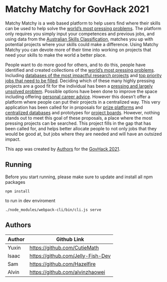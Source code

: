 # Matchy Matchy for GovHack 2021

Matchy Matchy is a web based platform to help users find where their skills can be used to help solve the [world’s most pressing problems](https://www.effectivealtruism.org/). The platform only requires you simply input your competences and previous jobs, and using data from the [Australian Skills Classification](https://www.nationalskillscommission.gov.au/our-work/australian-skills-classification), matches you up with potential projects where your skills could make a difference. Using Matchy Matchy you can devote more of their time into working on projects that need your skills to make the world a better place.

People want to do more good for others, and to do this, people have identified and created collections of the [world’s most pressing problems](https://www.openphilanthropy.org/focus). Including [databases of the most impactful research projects](https://forum.effectivealtruism.org/posts/MsNpJBzv5YhdfNHc9/a-central-directory-for-open-research-questions) and [top priority jobs that need to be filled](https://80000hours.org/key-ideas/#best-opportunities).
Deciding which of these many highly pressing projects are a good fit for the individual has been a [pressing and largely unsolved problem](https://forum.effectivealtruism.org/s/fSmBYeTyisyM9fkmD). Possible options have been done to improve the space including offering [personal career advice](https://80000hours.org/). However this doesn’t offer a platform where people can put their projects in a centralized way. This very application has been called for in proposals for [prize platforms](https://forum.effectivealtruism.org/posts/Jsd5EGKCRnSspxEB8/a-proposal-for-a-small-inducement-prize-platform) and [centralized databases](https://forum.effectivealtruism.org/s/fSmBYeTyisyM9fkmD/p/MxXQ2bbL6KPrHDPtz) and prototypes for [project boards](https://www.notion.so/EA-CoLabs-4ad54ee9ecd44e759f1d56caa4bdf56a). However, nothing stands out to meet this goal of these proposals, a place where the most pressing projects can be searched.
This project fills in the gap that has been called for, and helps better allocate people to not only jobs that they would be good at, but jobs where they are needed and will have an outsized impact.

This app was created by [Authors](#Authors) for the [GovHack 2021](https://govhack.org/).
## Running
Before you start running, please make sure to update and install all npm packages


```
npm install
```

to run in dev enviroment

```
./node_modules/webpack-cli/bin/cli.js serve
```

## Authors

Author | Github Link
-------|------------
Yuxin  | https://github.com/CutieMath
Isaac  | https://github.com/Jelly-Fish-Dev
Sam    | https://github.com/Hazelfire
Alvin  | https://github.com/alvinzhaowei